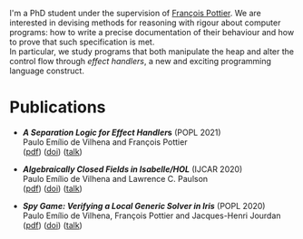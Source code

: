 I'm a PhD student under the supervision of [François Pottier](http://gallium.inria.fr/~fpottier/).
We are interested in devising methods for reasoning with rigour about computer programs:
how to write a precise documentation of their behaviour and how to prove that such specification is met.  
In particular, we study programs that both manipulate the heap and alter the control flow through
*effect handlers*, a new and exciting programming language construct.


# Publications

* ***A Separation Logic for Effect Handler*s** (POPL 2021)  
  Paulo Emílio de Vilhena and François Pottier  
  ([pdf](https://devilhena-paulo.github.io/files/separation-logic-effect-handlers.pdf))
  ([doi](https://doi.org/10.1145/3434314))
  ([talk](https://www.youtube.com/watch?v=Zqyu0LPbBb8&t=1222s))

* ***Algebraically Closed Fields in Isabelle/HOL*** (IJCAR 2020)  
  Paulo Emílio de Vilhena and Lawrence C. Paulson  
  ([pdf](https://devilhena-paulo.github.io/files/algebraic-closure.pdf))
  ([doi](https://doi.org/10.1007/978-3-030-51054-1_12))
  ([talk](https://www.youtube.com/watch?v=jXmfoIDXtKk))

* ***Spy Game: Verifying a Local Generic Solver in Iris*** (POPL 2020)  
  Paulo Emílio de Vilhena, François Pottier and Jacques-Henri Jourdan  
  ([pdf](https://devilhena-paulo.github.io/files/spy-game.pdf))
  ([doi](https://doi.org/10.1145/3371101))
  ([talk](https://www.youtube.com/watch?v=_6w18S3Opd4&t=555s))
